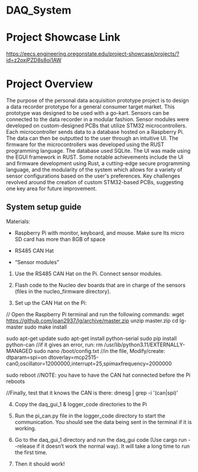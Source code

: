 # DAQ_System

# Project Showcase Link
https://eecs.engineering.oregonstate.edu/project-showcase/projects/?id=z2oxjPZD8s8oi1AW

# Project Overview
The purpose of the personal data acquisition prototype project is to design a data recorder prototype for a general consumer target market. This prototype was designed to be used with a go-kart. Sensors can be connected to the data recorder in a modular fashion. Sensor modules were developed on custom-designed PCBs that utilize STM32 microcontrollers. Each microcontroller sends data to a database hosted on a Raspberry Pi. The data can then be outputted to the user through an intuitive UI. The firmware for the microcontrollers was developed using the RUST programming language. The database used SQLite. The UI was made using the EGUI framework in RUST. Some notable achievements include the UI and firmware development using Rust, a cutting-edge secure programming language, and the modularity of the system which allows for a variety of sensor configurations based on the user's preferences. Key challenges revolved around the creation of custom STM32-based PCBs, suggesting one key area for future improvement.

## System setup guide

Materials: 
  - Raspberry Pi with monitor, keyboard, and mouse. Make sure Its micro SD card has more than 8GB of space

  - RS485 CAN Hat

  - “Sensor modules” 

1. Use the RS485 CAN Hat on the Pi. Connect sensor modules.

2. Flash code to the Nucleo dev boards that are in charge of the sensors (files in the nucleo_firmware directory).

3. Set up the CAN Hat on the Pi:

  // Open the Raspberry Pi terminal and run the following commands:
  wget https://github.com/joan2937/lg/archive/master.zip 
  unzip master.zip
  cd lg-master
  sudo make install
  
  sudo apt-get update
  sudo apt-get install python-serial
  sudo pip install python-can 
    //if it gives an error, run: rm /usr/lib/python3.11/EXTERNALLY-MANAGED
  sudo nano /boot/config.txt
  //in the file, Modify/create:
  dtparam=spi=on
  dtoverlay=mcp2515-can0,oscillator=12000000,interrupt=25,spimaxfrequency=2000000

  sudo reboot  //NOTE: you have to have the CAN hat connected before the Pi reboots
  
  //Finally, test that it knows the CAN is there:
  	dmesg | grep -i '\(can\|spi\)'

4. Copy the daq_gui_1 & logger_code directories to the Pi

5. Run the pi_can.py file in the logger_code directory to start the communication. You should see the data being sent in the terminal if it is working.

6. Go to the daq_gui_1 directory and run the daq_gui code (Use cargo run --release if it doesn’t work the normal way). It will take a long time to run the first time.

7. Then it should work!
